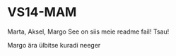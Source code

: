 VS14-MAM
========

Marta, Aksel, Margo
See on siis meie readme fail!
Tsau!
 
 
 Margo ära ülbitse kuradi neeger
